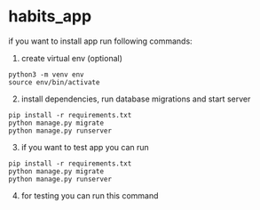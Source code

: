 # habits_app

if you want to install app run following commands:

1. create virtual env (optional)
```console
python3 -m venv env
source env/bin/activate
```

2. install dependencies, run database migrations and start server

```console
pip install -r requirements.txt
python manage.py migrate
python manage.py runserver
```

3. if you want to test app you can run

```console
pip install -r requirements.txt
python manage.py migrate
python manage.py runserver
```

4. for testing you can run this command 
